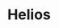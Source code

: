 ---
title: Helios
name: helios
description: TODO
image-preview: placeholder.png
image-full: placeholder.png
live-preview: false
platforms: windows
priority: 40
published: false
layout: page
---